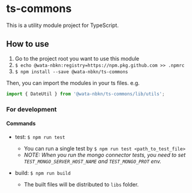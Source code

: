 # ts-commons

This is a utility module project for TypeScript.

## How to use

1. Go to the project root you want to use this module
1. `$ echo @wata-nbkn:registry=https://npm.pkg.github.com >> .npmrc`
1. `$ npm install --save @wata-nbkn/ts-commons`

Then, you can import the modules in your ts files.
e.g.

```.js
import { DateUtil } from '@wata-nbkn/ts-commons/lib/utils';
```

### For development

#### Commands

- test: `$ npm run test`
  - You can run a single test by `$ npm run test <path_to_test_file>`
  - _NOTE: When you run the mongo connector tests, you need to set `TEST_MONGO_SERVER_HOST_NAME` and `TEST_MONGO_PROT` env._


- build: `$ npm run build`
  - The built files will be distributed to `libs` folder.
